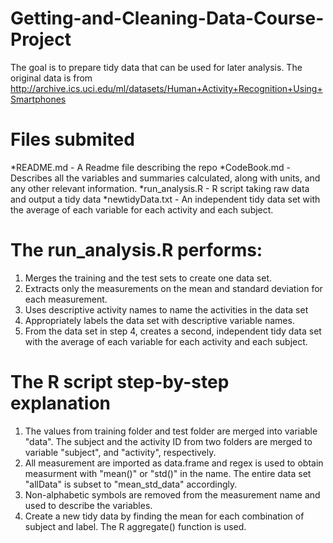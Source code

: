 # Getting-and-Cleaning-Data-Course-Project
The goal is to prepare tidy data that can be used for later analysis. The original data is from http://archive.ics.uci.edu/ml/datasets/Human+Activity+Recognition+Using+Smartphones

# Files submited 
*README.md - A Readme file describing the repo
*CodeBook.md - Describes all the variables and summaries calculated, along with units, and any other relevant information.
*run_analysis.R - R script taking raw data and output a tidy data
*newtidyData.txt - An independent tidy data set with the average of each variable for each activity and each subject.

# The run_analysis.R performs:
1. Merges the training and the test sets to create one data set.
2. Extracts only the measurements on the mean and standard deviation for each measurement.
3. Uses descriptive activity names to name the activities in the data set
4. Appropriately labels the data set with descriptive variable names.
5. From the data set in step 4, creates a second, independent tidy data set with the average of each variable for each activity and each subject.

# The R script step-by-step explanation
1. The values from training folder and test folder are merged into variable "data". The subject and the activity ID from two folders are merged to variable "subject", and "activity", respectively. 
2. All measurement are imported as data.frame and regex is used to obtain measurment with "mean()" or "std()" in the name. The entire data set "allData" is subset to "mean_std_data" accordingly. 
3. Non-alphabetic symbols are removed from the measurement name and used to describe the variables. 
4. Create a new tidy data by finding the mean for each combination of subject and label. The R aggregate() function is used. 
